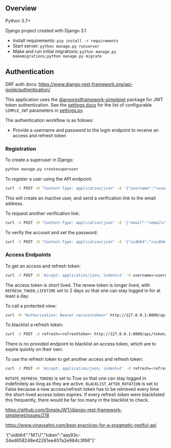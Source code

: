 ## Overview

Python 3.7+

Django project created with Django 3.1

- Install requirements: `pip install -r requirements`
- Start server: `python manage.py runserver`
- Make and run initial migrations: `python manage.py makemigrations;python manage.py migrate`

## Authentication

DRF auth docs: https://www.django-rest-framework.org/api-guide/authentication/

This application uses the [djangorestframework-simplejwt](https://django-rest-framework-simplejwt.readthedocs.io/en/latest/index.html) package for JWT token authentication. See the [settings docs](https://django-rest-framework-simplejwt.readthedocs.io/en/latest/settings.html) for the list of configurable `SIMPLE_JWT` parameters in [settings.py](./mysite/mysite/settings.py).

The authentication workflow is as follows:
- Provide a username and password to the login endpoint to receive an access and refresh token

### Registration

To create a superuser in Django:

```sh
python manage.py createsuperuser
```

To register a user using the API endpoint:

```sh
curl -X POST -H "Content-Type: application/json" -d '{"username":"<username>","email":"<email>"}' http://127.0.0.1:8000/api/register/
```

This will create an inactive user, and send a verification link to the email address.


To request another verification link:

```sh
curl -X POST -H "Content-Type: application/json" -d '{"email":"<email>"}' http://127.0.0.1:8000/api/resend-activation/
```

To verify the account and set the password:

```sh
curl -X POST -H "Content-Type: application/json" -d '{"uidb64":"<uidb64>","token":"<token>","password1":"<password1>","password2":"<password2>"}' http://127.0.0.1:8000/api/verify-account/
```


### Access Endpoints

To get an access and refresh token:

```sh
curl -X POST -H 'Accept: application/json; indent=2' -d username=<username> -d password=<password> http://127.0.0.1:8000/api/token/
```

The access token is short lived. The renew token is longer lived, with `REFRESH_TOKEN_LIFETIME` set to 2 days so that one can stay logged in for at least a day.

To call a protected view:

```sh
curl -H "Authorization: Bearer <accesstoken>" http://127.0.0.1:8000/api/private/
```

To blacklist a refresh token:

```sh
curl -X POST -d refresh=<refreshtoken> http://127.0.0.1:8000/api/token/blacklist/
```

There is no provided endpoint to blacklist an access token, which are to expire quickly on their own.


To use the refresh token to get another access and refresh token:

```sh
curl -X POST -H 'Accept: application/json; indent=2' -d refresh=<refreshtoken> http://127.0.0.1:8000/api/token/refresh/
```

`ROTATE_REFRESH_TOKENS` is set to True so that one can stay logged in indefinitely as long as they are active. `BLACKLIST_AFTER_ROTATION` is set to False because a new access/refresh token has to be retrieved every time the short-lived access token expires. If every refresh token were blacklisted this frequently, there would be far too many in the blacklist to check.

https://github.com/SimpleJWT/django-rest-framework-simplejwt/issues/218

https://www.vinaysahni.com/best-practices-for-a-pragmatic-restful-api



'{"uidb64":"MTU","token":"aay93c-34ed658248e42261ee407a2e984c3f66"}'
